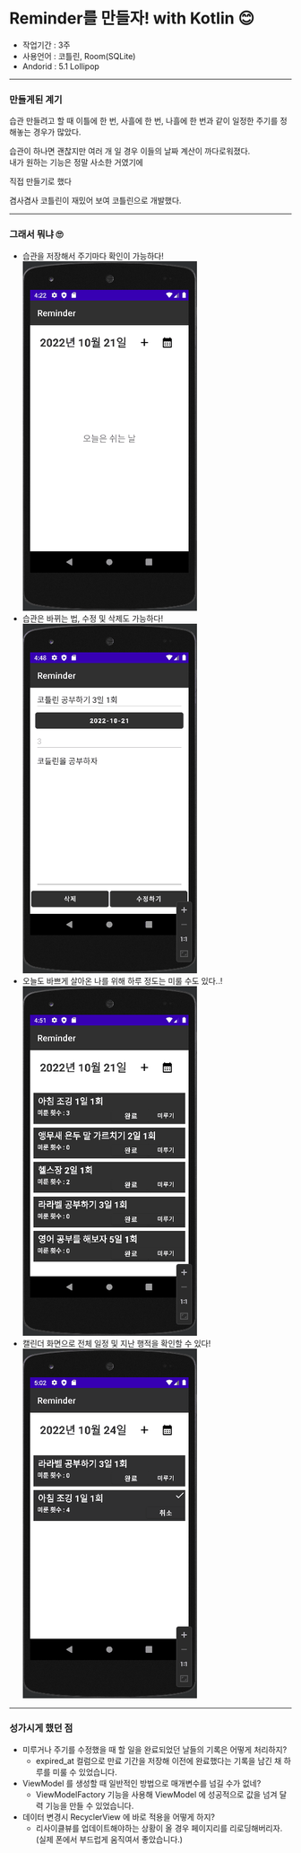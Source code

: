 # Reminder를 만들자! with Kotlin 😊

- 작업기간 : 3주 <br/>
- 사용언어 : 코틀린, Room(SQLite) <br/>
- Andorid : 5.1 Lollipop
<hr/>

### 만들게된 계기
습관 만들려고 할 때 이틀에 한 번, 사흘에 한 번, 나흘에 한 번과 같이 일정한 주기를 정해놓는 경우가 많았다.<br/>

습관이 하나면 괜찮지만 여러 개 일 경우 이들의 날짜 계산이 까다로워졌다.<br/>
내가 원하는 기능은 정말 사소한 거였기에 <br/>

직접 만들기로 했다

겸사겸사 코틀린이 재밌어 보여 코틀린으로 개발했다.
<hr/>

### 그래서 뭐냐 🙄

- 습관을 저장해서 주기마다 확인이 가능하다! <br/>
 ![](source/todo_create.gif)
- 습관은 바뀌는 법, 수정 및 삭제도 가능하다! <br/>
 ![](source/todo_edit.gif)
- 오늘도 바쁘게 살아온 나를 위해 하루 정도는 미룰 수도 있다..! <br/>
 ![](source/todo_delay.gif)
- 캘린더 화면으로 전체 일정 및 지난 행적을 확인할 수 있다! <br/>
 ![](source/todo_calendar.gif)

<hr/>

### 성가시게 했던 점
- 미루거나 주기를 수정했을 때 할 일을 완료되었던 날들의 기록은 어떻게 처리하지?
  - expired_at 컬럼으로 만료 기간을 저장해 이전에 완료했다는 기록을 남긴 채 하루를 미룰 수 있었습니다.   
- ViewModel 를 생성할 때 일반적인 방법으로 매개변수를 넘길 수가 없네?
  - ViewModelFactory 기능을 사용해 ViewModel 에 성공적으로 값을 넘겨 달력 기능을 만들 수 있었습니다. 
- 데이터 변경시 RecyclerView 에 바로 적용을 어떻게 하지?
  - 리사이클뷰를 업데이트해야하는 상황이 올 경우 페이지리를 리로딩해버리자. (실제 폰에서 부드럽게 움직여서 좋았습니다.) 
